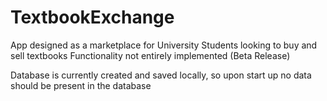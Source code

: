 # TextbookExchange

App designed as a marketplace for University Students looking to buy and sell textbooks
Functionality not entirely implemented (Beta Release)

Database is currently created and saved locally, 
so upon start up no data should be present in the database
